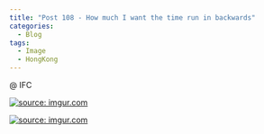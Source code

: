 ```yaml
---
title: "Post 108 - How much I want the time run in backwards"
categories:
  - Blog
tags:
  - Image
  - HongKong
---
```


@ IFC

<a href="https://imgur.com/aiKunuU"><img src="https://i.imgur.com/aiKunuU.jpg" title="source: imgur.com" /></a>

<a href="https://imgur.com/IDeM9RR"><img src="https://i.imgur.com/IDeM9RR.jpg" title="source: imgur.com" /></a>

<script src="https://utteranc.es/client.js"
        repo="serendipityinlife/serendipityinlife.github.io"
        issue-term="pathname"
        theme="github-light"
        crossorigin="anonymous"
        async>
</script>
